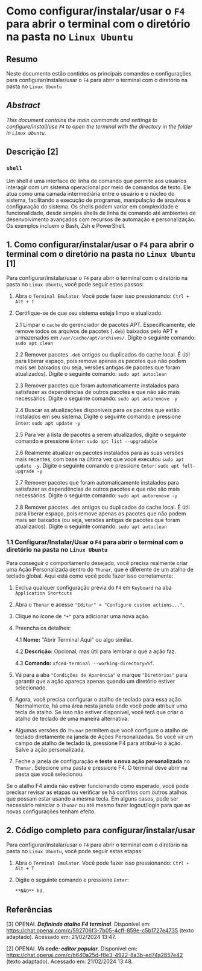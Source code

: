 # Como configurar/instalar/usar o `F4` para abrir o terminal com o diretório na pasta no `Linux Ubuntu`

## Resumo

Neste documento estão contidos os principais comandos e configurações para configurar/instalar/usar o `F4` para abrir o terminal com o diretório na pasta no `Linux Ubuntu`

## _Abstract_

_This document contains the main commands and settings to configure/install/use `F4` to open the terminal with the directory in the folder in `Linux Ubuntu`._


## Descrição [2]

### `shell`

Um shell é uma interface de linha de comando que permite aos usuários interagir com um sistema operacional por meio de comandos de texto. Ele atua como uma camada intermediária entre o usuário e o núcleo do sistema, facilitando a execução de programas, manipulação de arquivos e configuração do sistema. Os shells podem variar em complexidade e funcionalidade, desde simples shells de linha de comando até ambientes de desenvolvimento avançados com recursos de automação e personalização. Os exemplos incluem o Bash, Zsh e PowerShell.


## 1. Como configurar/instalar/usar o `F4` para abrir o terminal com o diretório na pasta no `Linux Ubuntu` [1]

Para configurar/instalar/usar o `F4` para abrir o terminal com o diretório na pasta no `Linux Ubuntu`, você pode seguir estes passos:

1. Abra o `Terminal Emulator`. Você pode fazer isso pressionando: `Ctrl + Alt + T`

2. Certifique-se de que seu sistema esteja limpo e atualizado.

    2.1 Limpar o `cache` do gerenciador de pacotes APT. Especificamente, ele remove todos os arquivos de pacotes (`.deb`) baixados pelo APT e armazenados em `/var/cache/apt/archives/`. Digite o seguinte comando: `sudo apt clean` 
    
    2.2 Remover pacotes `.deb` antigos ou duplicados do cache local. É útil para liberar espaço, pois remove apenas os pacotes que não podem mais ser baixados (ou seja, versões antigas de pacotes que foram atualizados). Digite o seguinte comando: `sudo apt autoclean`

    2.3 Remover pacotes que foram automaticamente instalados para satisfazer as dependências de outros pacotes e que não são mais necessários. Digite o seguinte comando: `sudo apt autoremove -y`

    2.4 Buscar as atualizações disponíveis para os pacotes que estão instalados em seu sistema. Digite o seguinte comando e pressione `Enter`: `sudo apt update -y`

    2.5 Para ver a lista de pacotes a serem atualizados, digite o seguinte comando e pressione `Enter`:  `sudo apt list --upgradable`

    2.6 Realmente atualizar os pacotes instalados para as suas versões mais recentes, com base na última vez que você executou `sudo apt update -y`. Digite o seguinte comando e pressione `Enter`: `sudo apt full-upgrade -y`

    2.7 Remover pacotes que foram automaticamente instalados para satisfazer as dependências de outros pacotes e que não são mais necessários. Digite o seguinte comando: `sudo apt autoremove -y`

    2.8 Remover pacotes `.deb` antigos ou duplicados do cache local. É útil para liberar espaço, pois remove apenas os pacotes que não podem mais ser baixados (ou seja, versões antigas de pacotes que foram atualizados). Digite o seguinte comando: `sudo apt autoclean`

### 1.1 Configurar/Instalar/Usar o `F4` para abrir o terminal com o diretório na pasta no `Linux Ubuntu`

Para conseguir o comportamento desejado, você precisa realmente criar uma Ação Personalizada dentro do `Thunar`, que é diferente de um atalho de teclado global. Aqui está como você pode fazer isso corretamente:

1. Exclua qualquer configuração prévia do `F4` em `Keyboard` na aba `Application Shortcuts`

2. Abra o `Thunar` e acesse `"Editar" > "Configure custom actions..."`.

3. Clique no ícone de `"+"` para adicionar uma nova ação.

4. Preencha os detalhes:

    4.1 **Nome:** "Abrir Terminal Aqui" ou algo similar.

    4.2 **Descrição:** Opcional, mas útil para lembrar o que a ação faz.
    
    4.3 **Comando:** `xfce4-terminal --working-directory=%f`.

5. Vá para a aba `"Condições de Aparência"` e marque `"Diretórios"` para garantir que a ação apareça apenas quando um diretório estiver selecionado.

6. Agora, você precisa configurar o atalho de teclado para essa ação. Normalmente, há uma área nesta janela onde você pode atribuir uma tecla de atalho. Se isso não estiver disponível, você terá que criar o atalho de teclado de uma maneira alternativa:

- Algumas versões do `Thunar` permitem que você configure o atalho de teclado diretamente na janela de Ações Personalizadas. Se você vir um campo de atalho de teclado lá, pressione F4 para atribuí-lo à ação.
Salve a ação personalizada.

7. Feche a janela de configuração e **teste a nova ação personalizada** no `Thunar`. Selecione uma pasta e pressione F4. O terminal deve abrir na pasta que você selecionou.

Se o atalho F4 ainda não estiver funcionando como esperado, você pode precisar revisar as etapas ou verificar se há conflitos com outros atalhos que possam estar usando a mesma tecla. Em alguns casos, pode ser necessário reiniciar o `Thunar` ou até mesmo fazer logout/login para que as novas configurações tenham efeito.

## 2. Código completo para configurar/instalar/usar

Para configurar/instalar/usar o `F4` para abrir o terminal com o diretório na pasta no `Linux Ubuntu`, você pode seguir estas etapas:

1. Abra o `Terminal Emulator`. Você pode fazer isso pressionando: `Ctrl + Alt + T`

2. Digite o seguinte comando e pressione `Enter`:

    ```
    **NÃO** há.
    ```


## Referências

[3] OPENAI. ***Definindo atalho F4 terminal***. Disponível em: <https://chat.openai.com/c/592706f3-7b05-4cff-859e-c5b1727e4735> (texto adaptado). Acessado em: 21/02/2024 13:47.

[2] OPENAI. ***Vs code: editor popular***. Disponível em: <https://chat.openai.com/c/b640a25d-f8e3-4922-8a3b-ed74a2657e42> (texto adaptado). Acessado em: 21/02/2024 13:48.


